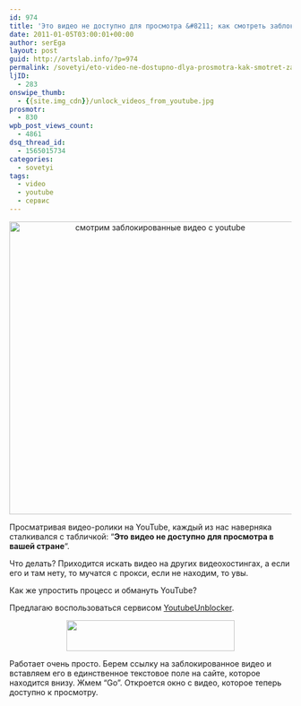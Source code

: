 ```yaml
---
id: 974
title: 'Это видео не доступно для просмотра &#8211; как смотреть заблокированное видео с youtube'
date: 2011-01-05T03:00:01+00:00
author: serEga
layout: post
guid: http://artslab.info/?p=974
permalink: /sovetyi/eto-video-ne-dostupno-dlya-prosmotra-kak-smotret-zablokirovannoe-video-s-youtube/
ljID:
  - 283
onswipe_thumb:
  - {{site.img_cdn}}/unlock_videos_from_youtube.jpg
prosmotr:
  - 830
wpb_post_views_count:
  - 4861
dsq_thread_id:
  - 1565015734
categories:
  - sovetyi
tags:
  - video
  - youtube
  - сервис
---
```

<center>
  <a href="{{site.img_cdn}}/unlock_videos_from_youtube.jpg"><img src="{{site.img_cdn}}/unlock_videos_from_youtube.jpg" alt="смотрим заблокированные  видео с youtube" title="unlock_videos_from_youtube" width="523" class="alignnone size-full wp-image-977" /></a>
</center>

Просматривая видео-ролики на YouTube, каждый из нас наверняка сталкивался с табличкой: &#8220;**Это видео не доступно для просмотра в вашей стране**&#8220;.

Что делать? Приходится искать видео на других видеохостингах, а если его и там нету, то мучатся с прокси, если не находим, то увы.

Как же упростить процесс и обмануть YouTube?

Предлагаю воспользоваться сервисом <a href="http://youtubeunblocker.co.uk/" target="_blank">YoutubeUnblocker</a>.

<center>
  <a href="{{site.img_cdn}}/video_nedostupno.jpg"><img src="{{site.img_cdn}}/video_nedostupno-300x55.jpg" alt="" title="video_nedostupno" width="300" height="55" class="alignnone size-medium wp-image-978" srcset="{{site.img_cdn}}/video_nedostupno-300x55.jpg 300w, {{site.img_cdn}}/video_nedostupno.jpg 729w" sizes="(max-width: 300px) 100vw, 300px" /></a>
</center>

Работает очень просто. Берем ссылку на заблокированное видео и вставляем его в единственное текстовое поле на сайте, которое находится внизу. Жмем &#8220;Go&#8221;. Откроется окно с видео, которое теперь доступно к просмотру.